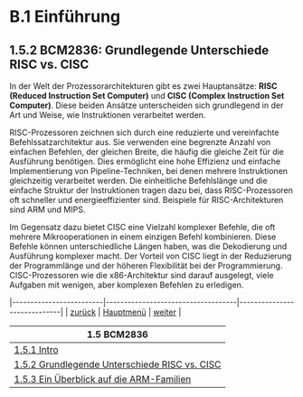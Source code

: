 # B.1 Einführung
## 1.5.2 BCM2836: Grundlegende Unterschiede RISC vs. CISC
In der Welt der Prozessorarchitekturen gibt es zwei Hauptansätze: **RISC (Reduced Instruction Set Computer)** und **CISC (Complex Instruction Set Computer)**. Diese beiden Ansätze unterscheiden sich grundlegend in der Art und Weise, wie Instruktionen verarbeitet werden.

RISC-Prozessoren zeichnen sich durch eine reduzierte und vereinfachte Befehlssatzarchitektur aus. Sie verwenden eine begrenzte Anzahl von einfachen Befehlen, der gleichen Breite, die häufig die gleiche Zeit für die Ausführung benötigen. Dies ermöglicht eine hohe Effizienz und einfache Implementierung von Pipeline-Techniken, bei denen mehrere Instruktionen gleichzeitig verarbeitet werden. Die einheitliche Befehlslänge und die einfache Struktur der Instruktionen tragen dazu bei, dass RISC-Prozessoren oft schneller und energieeffizienter sind. Beispiele für RISC-Architekturen sind ARM und MIPS.

Im Gegensatz dazu bietet CISC eine Vielzahl komplexer Befehle, die oft mehrere Mikrooperationen in einem einzigen Befehl kombinieren. Diese Befehle können unterschiedliche Längen haben, was die Dekodierung und Ausführung komplexer macht. Der Vorteil von CISC liegt in der Reduzierung der Programmlänge und der höheren Flexibilität bei der Programmierung. CISC-Prozessoren wie die x86-Architektur sind darauf ausgelegt, viele Aufgaben mit wenigen, aber komplexen Befehlen zu erledigen.

|-------------------------|------------------------------------|-----------------------------|
|   [zurück](bcm2836.md)  |   [Hauptmenü](../ueberblick.md)    |   [weiter](armfamily.md)    |


|**1.5 BCM2836**                                                |
|---------------------------------------------------------------|
| [1.5.1 Intro](bcm2836.md)                                     |
| [1.5.2 Grundlegende Unterschiede RISC vs. CISC](risccisc.md)  |
| [1.5.3 Ein Überblick auf die ARM-Familien](armfamily.md)      |
